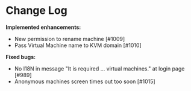 # Change Log


**Implemented enhancements:**

- New permission to rename machine [\#1009]
- Pass Virtual Machine name to KVM domain [\#1010]

**Fixed bugs:**

 - No I18N in message "It is required  ... virtual machines." at login page [\#989]
- Anonymous machines screen times out too soon [\#1015]
